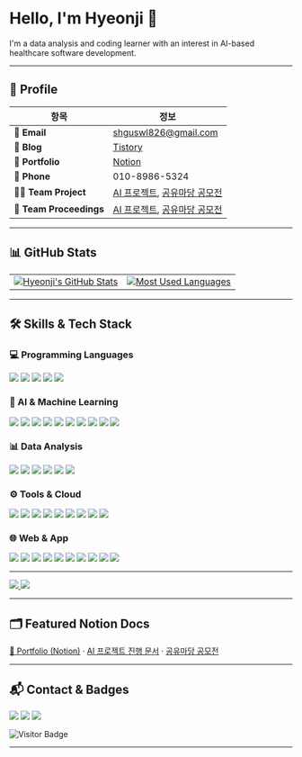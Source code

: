 # Hello, I'm Hyeonji 👋

I'm a data analysis and coding learner with an interest in AI-based healthcare software development.

---

## 📌 Profile

| **항목**          | **정보** |
|------------------|-----------|
| **📧 Email**      | shguswl826@gmail.com |
| **📝 Blog**       | [Tistory](https://hyeonji826.tistory.com/) |
| **📂 Portfolio**  | [Notion](https://www.notion.so/2457cdb288bf808d8cebde7886b5532b?source=copy_link/) |
| **📱 Phone**      | 010-8986-5324 |
| **👩‍💻 Team Project** | [AI 프로젝트](https://github.com/group5-ocr), [공유마당 공모전](https://github.com/minhwa-studio) |
| **📑 Team Proceedings** | [AI 프로젝트](https://www.notion.so/24ca304ac11280cdb6e1fa0952c846dc?source=copy_link), [공유마당 공모전](https://www.notion.so/Minhwa-Studio-2547cdb288bf80e7a18ee507a07335aa?source=copy_link) |

---

## 📊 GitHub Stats

<table>
  <tr>
    <td>
      <a href="https://github.com/hyeonji826" target="_blank" rel="noopener noreferrer">
        <img
          src="https://github-readme-stats.vercel.app/api?username=hyeonji826&show_icons=true&include_all_commits=true&count_private=true&theme=transparent"
          alt="Hyeonji's GitHub Stats"
        />
      </a>
    </td>
    <td>
      <a href="https://github.com/hyeonji826?tab=repositories" target="_blank" rel="noopener noreferrer">
        <img
          src="https://github-readme-stats.vercel.app/api/top-langs/?username=hyeonji826&layout=donut&langs_count=8"
          alt="Most Used Languages"
        />
      </a>
    </td>
  </tr>
</table>

---

## 🛠️ Skills & Tech Stack

### **💻 Programming Languages**
<p>
  <img src="https://img.shields.io/badge/Python-3776AB?style=for-the-badge&logo=python&logoColor=white"/>
  <img src="https://img.shields.io/badge/JavaScript-F7DF1E?style=for-the-badge&logo=javascript&logoColor=black"/>
  <img src="https://img.shields.io/badge/Java-007396?style=for-the-badge&logo=java&logoColor=white"/>
  <img src="https://img.shields.io/badge/R-276DC3?style=for-the-badge&logo=r&logoColor=white"/>
  <img src="https://img.shields.io/badge/SQL-4479A1?style=for-the-badge&logo=MySQL&logoColor=white"/>
</p>

### **🤖 AI & Machine Learning**
<p>
  <img src="https://img.shields.io/badge/PyTorch-EE4C2C?style=for-the-badge&logo=pytorch&logoColor=white"/>
  <img src="https://img.shields.io/badge/TensorFlow-FF6F00?style=for-the-badge&logo=tensorflow&logoColor=white"/>
  <img src="https://img.shields.io/badge/scikit--learn-F7931E?style=for-the-badge&logo=scikit-learn&logoColor=white"/>
  <img src="https://img.shields.io/badge/YOLO-00FFFF?style=for-the-badge&logo=OpenCV&logoColor=black"/>
  <img src="https://img.shields.io/badge/Stable%20Diffusion-5A67D8?style=for-the-badge&logo=cloudflare&logoColor=white"/>
  <img src="https://img.shields.io/badge/DreamBooth-8A2BE2?style=for-the-badge"/>
  <img src="https://img.shields.io/badge/LoRA-FF69B4?style=for-the-badge"/>
  <img src="https://img.shields.io/badge/OCR-Tesseract%2C%20EasyOCR%2C%20PaddleOCR-4285F4?style=for-the-badge&logo=google&logoColor=white"/>
  <img src="https://img.shields.io/badge/SAM-000000?style=for-the-badge&logo=Meta&logoColor=white"/>
  <img src="https://img.shields.io/badge/FastAPI-009688?style=for-the-badge&logo=fastapi&logoColor=white"/>
</p>

### **📊 Data Analysis**
<p>
  <img src="https://img.shields.io/badge/Pandas-150458?style=for-the-badge&logo=pandas&logoColor=white"/>
  <img src="https://img.shields.io/badge/NumPy-013243?style=for-the-badge&logo=numpy&logoColor=white"/>
  <img src="https://img.shields.io/badge/Matplotlib-005571?style=for-the-badge&logo=plotly&logoColor=white"/>
  <img src="https://img.shields.io/badge/Seaborn-76B900?style=for-the-badge&logo=plotly&logoColor=white"/>
  <img src="https://img.shields.io/badge/MySQL-4479A1?style=for-the-badge&logo=mysql&logoColor=white"/>
  <img src="https://img.shields.io/badge/MongoDB-47A248?style=for-the-badge&logo=mongodb&logoColor=white"/>
</p>

### **⚙️ Tools & Cloud**
<p>
  <img src="https://img.shields.io/badge/Git-F05032?style=for-the-badge&logo=git&logoColor=white"/>
  <img src="https://img.shields.io/badge/GitHub-181717?style=for-the-badge&logo=github&logoColor=white"/>
  <img src="https://img.shields.io/badge/Google%20Colab-F9AB00?style=for-the-badge&logo=googlecolab&logoColor=white"/>
  <img src="https://img.shields.io/badge/Jupyter-F37626?style=for-the-badge&logo=jupyter&logoColor=white"/>
  <img src="https://img.shields.io/badge/VSCode-0078D4?style=for-the-badge&logo=visual-studio-code&logoColor=white"/>
  <img src="https://img.shields.io/badge/PyCharm-21D789?style=for-the-badge&logo=pycharm&logoColor=black"/>
  <img src="https://img.shields.io/badge/AWS-232F3E?style=for-the-badge&logo=amazonaws&logoColor=white"/>
  <img src="https://img.shields.io/badge/Postman-FF6C37?style=for-the-badge&logo=postman&logoColor=white"/>
  <img src="https://img.shields.io/badge/Selenium-43B02A?style=for-the-badge&logo=selenium&logoColor=white"/>
</p>

### **🌐 Web & App**
<p>
  <img src="https://img.shields.io/badge/HTML5-E34F26?style=for-the-badge&logo=html5&logoColor=white"/>
  <img src="https://img.shields.io/badge/CSS3-1572B6?style=for-the-badge&logo=css3&logoColor=white"/>
  <img src="https://img.shields.io/badge/SCSS-CC6699?style=for-the-badge&logo=sass&logoColor=white"/>
  <img src="https://img.shields.io/badge/React-61DAFB?style=for-the-badge&logo=react&logoColor=black"/>
  <img src="https://img.shields.io/badge/Node.js-339933?style=for-the-badge&logo=node.js&logoColor=white"/>
  <img src="https://img.shields.io/badge/Express-000000?style=for-the-badge&logo=express&logoColor=white"/>
  <img src="https://img.shields.io/badge/REST%20API-0096D6?style=for-the-badge&logo=swagger&logoColor=white"/>
  <img src="https://img.shields.io/badge/WebRTC-333333?style=for-the-badge&logo=webrtc&logoColor=white"/>
  <img src="https://img.shields.io/badge/Socket.io-010101?style=for-the-badge&logo=socket.io&logoColor=white"/>
  <img src="https://img.shields.io/badge/React%20Native-61DAFB?style=for-the-badge&logo=react&logoColor=black"/>
</p>

---
<p align="left">
  <!-- 원하는 레포 이름으로 바꿔도 돼요 -->
  <a href="https://github.com/group5-ocr" target="_blank">
    <img src="https://github-readme-stats.vercel.app/api/pin/?username=group5-ocr&repo=group5-ocr&theme=transparent" />
  </a>
  <a href="https://github.com/minhwa-studio" target="_blank">
    <img src="https://github-readme-stats.vercel.app/api/pin/?username=minhwa-studio&repo=minhwa-studio&theme=transparent" />
  </a>
</p>

<!-- 본인 계정 레포 고정 예시
<p align="left">
  <a href="https://github.com/hyeonji826/AI"><img src="https://github-readme-stats.vercel.app/api/pin/?username=hyeonji826&repo=AI&theme=transparent"/></a>
  <a href="https://github.com/hyeonji826/BridgeHub"><img src="https://github-readme-stats.vercel.app/api/pin/?username=hyeonji826&repo=BridgeHub&theme=transparent"/></a>
</p>
-->

---

## 🗂️ Featured Notion Docs
<p>
  <a href="https://www.notion.so/2457cdb288bf808d8cebde7886b5532b" target="_blank">📒 Portfolio (Notion)</a> ·
  <a href="https://www.notion.so/24ca304ac11280cdb6e1fa0952c846dc" target="_blank"> AI 프로젝트 진행 문서</a> ·
  <a href="https://www.notion.so/Minhwa-Studio-2547cdb288bf80e7a18ee507a07335aa" target="_blank"> 공유마당 공모전</a>
</p>

---

## 📬 Contact & Badges

<p>
  <a href="mailto:shguswl826@gmail.com"><img src="https://img.shields.io/badge/Gmail-D14836?logo=gmail&logoColor=white&style=for-the-badge"/></a>
  <a href="https://hyeonji826.tistory.com/"><img src="https://img.shields.io/badge/Tistory-000000?style=for-the-badge"/></a>
  <a href="https://github.com/hyeonji826"><img src="https://img.shields.io/badge/GitHub-181717?logo=github&logoColor=white&style=for-the-badge"/></a>
</p>

<p>
  <img src="https://komarev.com/ghpvc/?username=hyeonji826&label=visitors&color=0e75b6&style=flat-square" alt="Visitor Badge"/>
</p>

---
